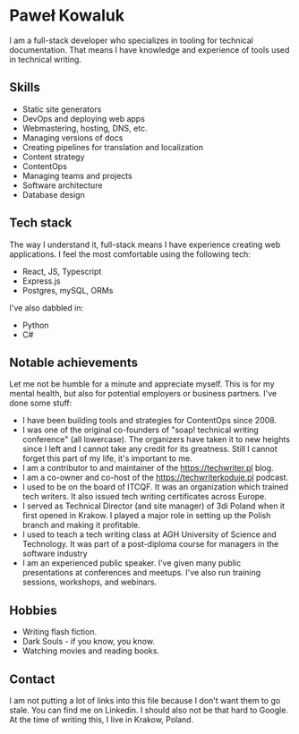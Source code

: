# Paweł Kowaluk

I am a full-stack developer who specializes in tooling for technical documentation. That means I have knowledge and experience of tools used in technical writing.

## Skills

- Static site generators
- DevOps and deploying web apps
- Webmastering, hosting, DNS, etc.
- Managing versions of docs
- Creating pipelines for translation and localization
- Content strategy
- ContentOps
- Managing teams and projects
- Software architecture
- Database design

## Tech stack

The way I understand it, full-stack means I have experience creating web applications. I feel the most comfortable using the following tech:
- React, JS, Typescript
- Express.js
- Postgres, mySQL, ORMs

I've also dabbled in:
- Python
- C#

## Notable achievements

Let me not be humble for a minute and appreciate myself. This is for my mental health, but also for potential employers or business partners. I've done some stuff:
- I have been building tools and strategies for ContentOps since 2008.
- I was one of the original co-founders of "soap! technical writing conference" (all lowercase). The organizers have taken it to new heights since I left and I cannot take any credit for its greatness. Still I cannot forget this part of my life, it's important to me.
- I am a contributor to and maintainer of the https://techwriter.pl blog.
- I am a co-owner and co-host of the https://techwriterkoduje.pl podcast.
- I used to be on the board of ITCQF. It was an organization which trained tech writers. It also issued tech writing certificates across Europe.
- I served as Technical Director (and site manager) of 3di Poland when it first opened in Krakow. I played a major role in setting up the Polish branch and making it profitable.
- I used to teach a tech writing class at AGH University of Science and Technology. It was part of a post-diploma course for managers in the software industry
- I am an experienced public speaker. I've given many public presentations at conferences and meetups. I've also run training sessions, workshops, and webinars.

## Hobbies

- Writing flash fiction.
- Dark Souls - if you know, you know.
- Watching movies and reading books.

## Contact

I am not putting a lot of links into this file because I don't want them to go stale. You can find me on Linkedin. I should also not be that hard to Google. At the time of writing this, I live in Krakow, Poland.
